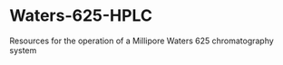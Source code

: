 Waters-625-HPLC
===============

Resources for the operation of a Millipore Waters 625 chromatography system